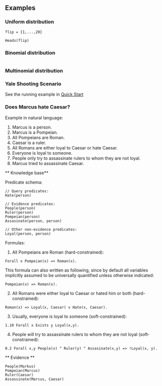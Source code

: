 ## Examples

### Uniform distribution

```
flip = {1,...,20}

Heads(flip)
```

### Binomial distribution

```

```


### Multinomial distribution

### Yale Shooting Scenario
See the running example in [Quick Start](0_quick_start.md)

### Does Marcus hate Caesar?

Example in natural language:
  1. Marcus is a person.
  2. Marcus is a Pompeian.
  3. All Pompeians are Roman.
  4. Caesar is a ruler.
  5. All Romans are either loyal to Caesar or hate Caesar.
  6. Everyone is loyal to someone.
  7. People only try to assassinate rulers to whom they are not loyal.
  8. Marcus tried to assassinate Caesar.

** Knowledge base**

Predicate schema:
```lang-none
// Query predicates:
Hate(person)

// Evidence predicates:
People(person)
Ruler(person)
Pompeian(person)
Assasinate(person, person)

// Other non-evidence predicates:
Loyal(person, person)
```
Formulas:

1. All Pompeians are Roman (hard-constrained):
```lang-none
Forall x Pompeian(x) => Roman(x).
```
This formula can also written as following, since by default all variables implicitly assumed to be universally quantified unless otherwise indicated:
```lang-none
Pompeian(x) => Roman(x).
```

2. All Romans were either loyal to Caesar or hated him or both (hard-constrained):
```lang-none
Roman(x) => Loyal(x, Caesar) v Hate(x, Caesar).
```

3. Usually, everyone is loyal to someone (soft-constrained):
```lang-none
1.10 Forall x Exists y Loyal(x,y).
```

4. People will try to assassinate rulers to whom they are not loyal (soft-constrained):
```lang-none
0.2 Forall x,y People(x) ^ Ruler(y) ^ Assasinate(x,y) => !Loyal(x, y).
```


** Evidence **

```lang-none
People(Markus)
Pompeian(Marcus)
Ruler(Caesar)
Assassinate(Marcus, Caesar)
```
